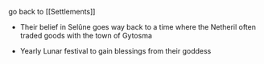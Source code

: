 go back to [[Settlements]]

- Their belief in Selûne goes way back to a time where the Netheril often traded goods with the town of Gytosma
    
- Yearly Lunar festival to gain blessings from their goddess
    